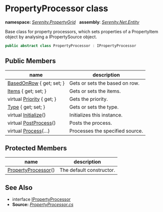 # PropertyProcessor class
**namespace:** *[Serenity.PropertyGrid](../README.md#serenity.propertygrid-namespace)*   **assembly**: *[Serenity.Net.Entity](../README.md)*

Base class for property processors, which sets properties of a PropertyItem object by analysing a IPropertySource object.

```csharp
public abstract class PropertyProcessor : IPropertyProcessor
```

## Public Members

| name | description |
| --- | --- |
| [BasedOnRow](PropertyProcessor/BasedOnRow.md) { get; set; } | Gets or sets the based on row. |
| [Items](PropertyProcessor/Items.md) { get; set; } | Gets or sets the items. |
| virtual [Priority](PropertyProcessor/Priority.md) { get; } | Gets the priority. |
| [Type](PropertyProcessor/Type.md) { get; set; } | Gets or sets the type. |
| virtual [Initialize](PropertyProcessor/Initialize.md)() | Initializes this instance. |
| virtual [PostProcess](PropertyProcessor/PostProcess.md)() | Posts the process. |
| virtual [Process](PropertyProcessor/Process.md)(…) | Processes the specified source. |

## Protected Members

| name | description |
| --- | --- |
| [PropertyProcessor](PropertyProcessor/PropertyProcessor.md)() | The default constructor. |

## See Also

* interface [IPropertyProcessor](IPropertyProcessor.md)
* **Source:** *[PropertyProcessor.cs](https://github.com/serenity-is/Serenity/blob/master/src/Serenity.Net.Entity/PropertyGrid/PropertyProcessor.cs)*